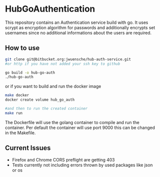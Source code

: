 # HubGoAuthentication
This repository contains an Authentication service build with go. It uses scrypt
as encryption algorithm for passwords and additionally encrypts set usernames
since no additional informations about the users are required.

## How to use
```bash
git clone git@bitbucket.org:jwuensche/hub-auth-service.git
#or http if you have not added your ssh key to github

go build -o hub-go-auth
./hub-go-auth
```

or if you want to build and run the docker image
```bash
make docker
docker create volume hub_go_auth

#and then to run the created container
make run
```

The Dockerfile will use the golang container to compile and run the container.
Per default the container will use port 9000 this can be changed in the
Makefile.

## Current Issues
- Firefox and Chrome CORS preflight are getting 403
- Tests currently not including errors thrown by used packages like json or os
